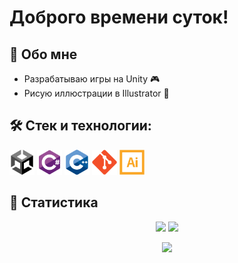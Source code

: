# Доброго времени суток!

## 🙂 Обо мне 
- Разрабатываю игры на Unity 🎮
- Рисую иллюстрации в Illustrator 🌟

## 🛠️ Стек и технологии:
<div>
  <img src="https://github.com/devicons/devicon/blob/master/icons/unity/unity-original.svg" width="40" height="40">
  <img src="https://github.com/devicons/devicon/blob/master/icons/csharp/csharp-original.svg" width="40" height="40">
  <img src="https://github.com/devicons/devicon/blob/master/icons/cplusplus/cplusplus-original.svg" width="40" height="40">
  <img src="https://github.com/devicons/devicon/blob/master/icons/git/git-original.svg" width="40" height="40">
  <img src="https://github.com/devicons/devicon/blob/master/icons/illustrator/illustrator-line.svg" width="40" height="40">
</div>

## 🤩 Статистика
<div align="center">
  <img src="https://github-readme-stats.vercel.app/api?username=qdiaps&count_private=true&show_icons=true&theme=radical&locale=ru">
  <img src="https://github-readme-stats.vercel.app/api/top-langs/?username=qdiaps&hide=html&theme=radical&locale=ru">
</div>
<p align="center"><img src="https://github-readme-streak-stats.herokuapp.com?user=qdiaps&theme=radical&locale=ru&mode=weekly">
